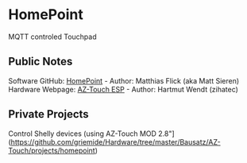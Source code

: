 # HomePoint
MQTT controled Touchpad

## Public Notes
Software GitHub: [HomePoint](https://github.com/sieren/Homepoint) - Author: Matthias Flick (aka Matt Sieren)  
Hardware Webpage: [AZ-Touch ESP](https://www.hwhardsoft.de/deutsch/projekte/arduitouch-esp/) - Author: Hartmut Wendt (zihatec)  

## Private Projects
Control Shelly devices (using AZ-Touch MOD 2.8"](https://github.com/griemide/Hardware/tree/master/Bausatz/AZ-Touch/projects/homepoint)  
